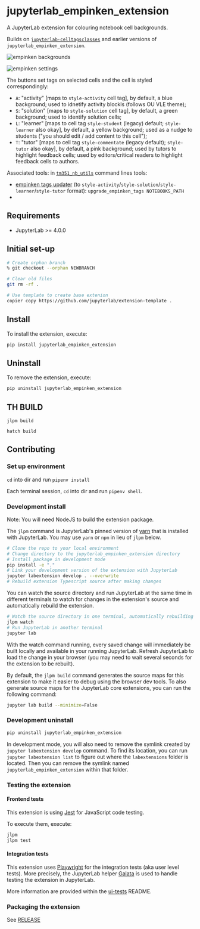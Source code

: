 # jupyterlab_empinken_extension

A JupyterLab extension for colouring notebook cell backgrounds.

Builds on [`jupyterlab-celltagsclasses`](https://github.com/parmentelat/jupyterlab-celltagsclasses) and earlier versions of `jupyterlab_empinken_extension`.

![empinken backgrounds](images/empinken-backgrounds.png)

![empinken settings](images/empinken-settings.png)

The buttons set tags on selected cells and the cell is styled correspondingly:

- `A`: "activity" [maps to `style-activity` cell tag], by default, a blue background; used to idnetify activity blockls (follows OU VLE theme);
- `S`: "solution" [maps to `style-solution` cell tag], by default, a green background; used to identify solution cells;
- `L`: "learner" [maps to cell tag `style-student` (legacy) default; `style-learner` also okay], by default, a yellow background; used as a nudge to students ("you should edit / add content to this cell");
- `T`: "tutor" [maps to cell tag `style-commentate` (legacy default); `style-tutor` also okay], by default, a pink background; used by tutors to highlight feedback cells; used by editors/critical readers to highlight feedback cells to authors.

Associated tools: in [`tm351_nb_utils`](https://github.com/innovationOUtside/nb_workflow_tools) command lines tools:

- [empinken tags updater](https://github.com/innovationOUtside/nb_workflow_tools/tree/master?tab=readme-ov-file#empinken-updater) (to `style-activity`/`style-solution`/`style-learner`/`style-tutor` format): `upgrade_empinken_tags NOTEBOOKS_PATH`
- 
## Requirements

- JupyterLab >= 4.0.0

## Initial set-up

```bash
# Create orphan branch
% git checkout --orphan NEWBRANCH

# Clear old files
git rm -rf .

# Use template to create base extenion
copier copy https://github.com/jupyterlab/extension-template .

```

## Install

To install the extension, execute:

```bash
pip install jupyterlab_empinken_extension
```

## Uninstall

To remove the extension, execute:

```bash
pip uninstall jupyterlab_empinken_extension
```

## TH BUILD

`jlpm build`

`hatch build`

## Contributing

### Set up environment

`cd` into dir and run `pipenv install`

Each terminal session, `cd` into dir and run `pipenv shell`.

### Development install

Note: You will need NodeJS to build the extension package.

The `jlpm` command is JupyterLab's pinned version of
[yarn](https://yarnpkg.com/) that is installed with JupyterLab. You may use
`yarn` or `npm` in lieu of `jlpm` below.

```bash
# Clone the repo to your local environment
# Change directory to the jupyterlab_empinken_extension directory
# Install package in development mode
pip install -e "."
# Link your development version of the extension with JupyterLab
jupyter labextension develop . --overwrite
# Rebuild extension Typescript source after making changes

```

You can watch the source directory and run JupyterLab at the same time in different terminals to watch for changes in the extension's source and automatically rebuild the extension.

```bash
# Watch the source directory in one terminal, automatically rebuilding when needed
jlpm watch
# Run JupyterLab in another terminal
jupyter lab
```

With the watch command running, every saved change will immediately be built locally and available in your running JupyterLab. Refresh JupyterLab to load the change in your browser (you may need to wait several seconds for the extension to be rebuilt).

By default, the `jlpm build` command generates the source maps for this extension to make it easier to debug using the browser dev tools. To also generate source maps for the JupyterLab core extensions, you can run the following command:

```bash
jupyter lab build --minimize=False
```

### Development uninstall

```bash
pip uninstall jupyterlab_empinken_extension
```

In development mode, you will also need to remove the symlink created by `jupyter labextension develop`
command. To find its location, you can run `jupyter labextension list` to figure out where the `labextensions`
folder is located. Then you can remove the symlink named `jupyterlab_empinken_extension` within that folder.

### Testing the extension

#### Frontend tests

This extension is using [Jest](https://jestjs.io/) for JavaScript code testing.

To execute them, execute:

```sh
jlpm
jlpm test
```

#### Integration tests

This extension uses [Playwright](https://playwright.dev/docs/intro) for the integration tests (aka user level tests).
More precisely, the JupyterLab helper [Galata](https://github.com/jupyterlab/jupyterlab/tree/master/galata) is used to handle testing the extension in JupyterLab.

More information are provided within the [ui-tests](./ui-tests/README.md) README.

### Packaging the extension

See [RELEASE](RELEASE.md)
